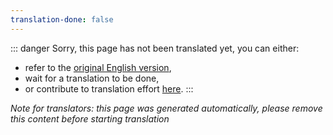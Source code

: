 ```yaml
---
translation-done: false
---
```

::: danger
Sorry, this page has not been translated yet, you can either:
- refer to the [original English version](<..\..\..\fr\mapping\extended-mapping.md>),
- wait for a translation to be done,
- or contribute to translation effort [here](https://github.com/bsmg/wiki).
:::

_Note for translators: this page was generated automatically, please remove this content before starting translation_
